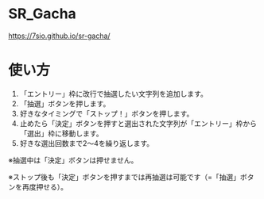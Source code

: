 # SR_Gacha

https://7sio.github.io/sr-gacha/

# 使い方
1. 「エントリー」枠に改行で抽選したい文字列を追加します。
2. 「抽選」ボタンを押します。
3. 好きなタイミングで「ストップ！」ボタンを押します。
4. 止めたら「決定」ボタンを押すと選出された文字列が「エントリー」枠から「選出」枠に移動します。
5. 好きな選出回数まで2～4を繰り返します。

※抽選中は「決定」ボタンは押せません。

※ストップ後も「決定」ボタンを押すまでは再抽選は可能です（=「抽選」ボタンを再度押せる）。
